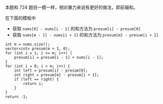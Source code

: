 本题和 724 题目一模一样，相对暴力来说有更好的做法，即前缀和。

在下面的模板中
- 获取 `nums[0] - nums[i - 1]` 的和方法为 `presum[i] - presum[0]`
- 获取 `nums[m - 1] - nums[i + 1]` 的和方法为 `presum[m] - presum[i + 1]`

```
int m = nums.size();
vector<int> presum(m + 1, 0);
for (int i = 1; i <= m; i++) {
    presum[i] = presum[i - 1] + nums[i - 1];
}
for (int i = 0; i < m; i++) {
    int left = presum[i] - presum[0];
    int right = presum[m] - presum[i + 1];
    if (left == right) {
        return i;
    }
}
return -1;
```